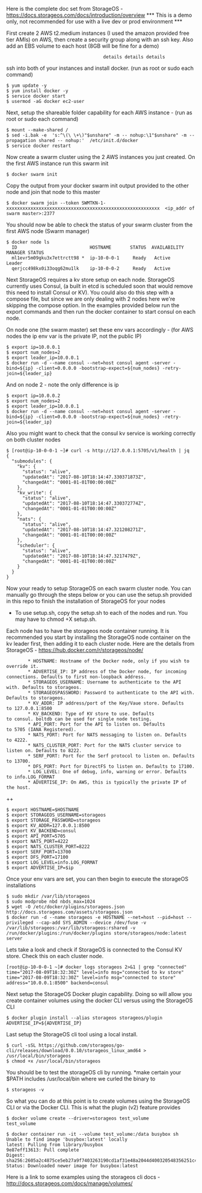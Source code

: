 Here is the complete doc set from StorageOS - https://docs.storageos.com/docs/introduction/overview
*** This is a demo only, not recommended for use with  a live dev or prod environment ***

First create 2 AWS t2.medium instances (I used the amazon provided free tier AMIs) on AWS,  then create a security group along with an ssh key.  Also add an EBS volume to each host (8GB will be fine for a demo)

                                        details details details

ssh into both of your instances and install docker.  (run as root or sudo each command)

    $ yum update -y
    $ yum install docker -y
    $ service docker start 
    $ usermod -aG docker ec2-user

Next, setup the shareable folder capability for each AWS instance - (run as root or sudo each command)

    $ mount --make-shared /
    $ sed -i.bak -e  's:^\(\ \+\)"$unshare" -m -- nohup:\1"$unshare" -m --propagation shared -- nohup:'  /etc/init.d/docker
    $ service docker restart

Now create a swarm cluster using the 2 AWS instances you just created. On the first AWS instance run this swarm init

    $ docker swarm init

Copy the output from your docker swarm init output provided to the other node and join that node to this master

    $ docker swarm join --token SWMTKN-1-xxxxxxxxxxxxxxxxxxxxxxxxxxxxxxxxxxxxxxxxxxxxxxxxxxxxxxxxx  <ip_addr of swarm master>:2377

You should now be able to check the status of your swarm cluster from the first AWS node (Swarm manager) 

    $ docker node ls
      ID                           HOSTNAME       STATUS  AVAILABILITY  MANAGER STATUS
      ml1evr5m09gku3x7ettrctt98 *  ip-10-0-0-1     Ready   Active         Leader
      qerjcc498kx0i33oqg62mu1lk    ip-10-0-0-2     Ready   Active  

Next StorageOS requires a kv store setup on each node.  StorageOS currently uses Consul, (a built in etcd is scheduled soon that would remove this need to install Consul or KV).   You could also do this step with a compose file, but since we are only dealing with 2 nodes here we're skipping the compose option.   In the examples provided below run the export commands and then run the docker container to start  consul on each node.

On node one (the swarm master) set these env vars accordingly - (for AWS nodes the ip env var is the private IP, not the public IP)

    $ export ip=10.0.0.1
    $ export num_nodes=2
    $ export leader_ip=10.0.0.1
    $ docker run -d --name consul --net=host consul agent -server -bind=${ip} -client=0.0.0.0 -bootstrap-expect=${num_nodes} -retry-join=${leader_ip}

And on node 2 - note the only difference is ip

    $ export ip=10.0.0.2
    $ export num_nodes=2
    $ export leader_ip=10.0.0.1
    $ docker run -d --name consul --net=host consul agent -server -bind=${ip} -client=0.0.0.0 -bootstrap-expect=${num_nodes} -retry-join=${leader_ip}
    
Also you might want to check that the consul kv service is working correctly on both cluster nodes
    
    $ [root@ip-10-0-0-1 ~]# curl -s http://127.0.0.1:5705/v1/health | jq
    {
      "submodules": {
        "kv": {
          "status": "alive",
          "updatedAt": "2017-08-10T18:14:47.330371873Z",
          "changedAt": "0001-01-01T00:00:00Z"
        },
        "kv_write": {
          "status": "alive",
          "updatedAt": "2017-08-10T18:14:47.330372774Z",
          "changedAt": "0001-01-01T00:00:00Z"
        },
        "nats": {
          "status": "alive",
          "updatedAt": "2017-08-10T18:14:47.321208271Z",
          "changedAt": "0001-01-01T00:00:00Z"
        },
        "scheduler": {
          "status": "alive",
          "updatedAt": "2017-08-10T18:14:47.3217479Z",
          "changedAt": "0001-01-01T00:00:00Z"
        }
      }
    }

Now your ready to setup StorageOS on each swarm cluster node.  You can manually go through the steps below or you can use the setup.sh provided in this repo to finish the installation of StorageOS for your nodes
 
- To use setup.sh, copy the setup.sh to each of the nodes and run.  You may have to chmod +X setup.sh. 
 
Each node has to have the storageos node container running.  It is recommended you start by installing the StorageOS node container on the      kv leader first, then adding it to each cluster node.  Here are the details from StorageOS - https://hub.docker.com/r/storageos/node/

            * HOSTNAME: Hostname of the Docker node, only if you wish to override it.
            * ADVERTISE_IP: IP address of the Docker node, for incoming connections. Defaults to first non-loopback address.
            * STORAGEOS_USERNAME: Username to authenticate to the API with. Defaults to storageos.
            * STORAGEOSPASSWORD: Password to authenticate to the API with. Defaults to storageos.
            * KV_ADDR: IP address/port of the Key/Vaue store. Defaults to 127.0.0.1:8500
            * KV_BACKEND: Type of KV store to use. Defaults to consul. boltdb can be used for single node testing.
            * API_PORT: Port for the API to listen on. Defaults to 5705 (IANA Registered).
            * NATS_PORT: Port for NATS messaging to listen on. Defaults to 4222.
            * NATS_CLUSTER_PORT: Port for the NATS cluster service to listen on. Defaults to 8222.
            * SERF_PORT: Port for the Serf protocol to listen on. Defaults to 13700.
            * DFS_PORT: Port for DirectFS to listen on. Defaults to 17100.
            * LOG_LEVEL: One of debug, info, warning or error. Defaults to info.LOG_FORMAT
            * ADVERTISE_IP: On AWS, this is typically the private IP of the host. 
++

    $ export HOSTNAME=$HOSTNAME
    $ export STORAGEOS_USERNAME=storageos
    $ export STORAGE_PASSWORD=storageos
    $ export KV_ADDR=127.0.0.1:8500
    $ export KV_BACKEND=consul
    $ export API_PORT=5705
    $ export NATS_PORT=4222
    $ export NATS_CLUSTER_PORT=8222
    $ export SERF_PORT=13700
    $ export DFS_PORT=17100
    $ export LOG_LEVEL=info.LOG_FORMAT
    $ export ADVERTISE_IP=$ip

Once your env vars are set, you can then begin to execute the storageOS installations

    $ sudo mkdir /var/lib/storageos
    $ sudo modprobe nbd nbds_max=1024
    $ wget -O /etc/docker/plugins/storageos.json http://docs.storageos.com/assets/storageos.json
    $ docker run -d --name storageos -e HOSTNAME --net=host --pid=host --privileged --cap-add SYS_ADMIN --device /dev/fuse -v /var/lib/storageos:/var/lib/storageos:rshared -v /run/docker/plugins:/run/docker/plugins store/storageos/node:latest server

Lets take a look and check if StorageOS is connected to the Consul KV store.  Check this on each cluster node.

    [root@ip-10-0-0-1 ~]# docker logs storageos 2>&1 | grep "connected"
    time="2017-08-09T18:32:30Z" level=info msg="connected to kv store" 
    time="2017-08-09T18:32:30Z" level=info msg="connected to store" address="10.0.0.1:8500" backend=consul 

Next setup the StorageOS Docker plugin capability. Doing so will allow you create container volumes using the docker CLI versus using the              StorageOS CLI

    $ docker plugin install --alias storageos storageos/plugin ADVERTISE_IP=${ADVERTISE_IP}

Last setup the StorageOS cli tool using a local install. 

    $ curl -sSL https://github.com/storageos/go-cli/releases/download/0.0.10/storageos_linux_amd64 > /usr/local/bin/storageos
    $ chmod +x /usr/local/bin/storageos

You should be to test the storageOS cli by running. *make certain your $PATH includes /usr/local/bin where we curled the binary to

    $ storageos -v

So what you can do at this point is to create volumes using the StorageOS CLI or via the Docker CLI.  This is what the plugin (v2)         feature provides

    $ docker volume create --driver=storageos test_volume
    test_volume

    $ docker container run -it --volume test_volume:/data busybox sh
    Unable to find image 'busybox:latest' locally
    latest: Pulling from library/busybox
    9e87eff13613: Pull complete 
    Digest: sha256:2605a2c4875ce5eb27a9f7403263190cd1af31e48a2044d400320548356251c4
    Status: Downloaded newer image for busybox:latest

Here is a link to some examples using the storageos cli docs - http://docs.storageos.com/docs/manage/volumes/

